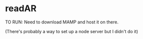 # readAR

TO RUN: 
Need to download MAMP and host it on there. 

(There's probably a way to set up a node server but I didn't do it) 

